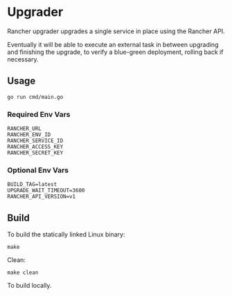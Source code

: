 Upgrader
========

Rancher upgrader upgrades a single service in place using the Rancher API.

Eventually it will be able to execute an external task in between upgrading and finishing the upgrade, to verify a blue-green deployment, rolling back if necessary.

Usage
-----

`go run cmd/main.go`

### Required Env Vars

```
RANCHER_URL
RANCHER_ENV_ID
RANCHER_SERVICE_ID
RANCHER_ACCESS_KEY
RANCHER_SECRET_KEY
```

### Optional Env Vars

```
BUILD_TAG=latest
UPGRADE_WAIT_TIMEOUT=3600
RANCHER_API_VERSION=v1
```

Build
-----

To build the statically linked Linux binary:

```make```

Clean:

```make clean```

To build locally.
